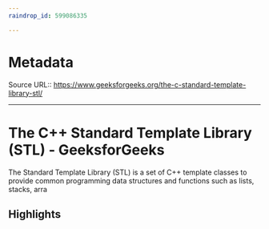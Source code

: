 ```yaml
---
raindrop_id: 599086335

---
```


# Metadata
Source URL:: https://www.geeksforgeeks.org/the-c-standard-template-library-stl/


---
# The C++ Standard Template Library (STL) - GeeksforGeeks

The Standard Template Library (STL) is a set of C++ template classes to provide common programming data structures and functions such as lists, stacks, arra

## Highlights
